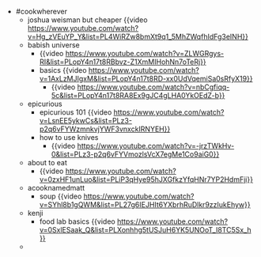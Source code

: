 - #cookwherever
	- joshua weisman but cheaper {{video https://www.youtube.com/watch?v=Hg_zVEuYP_Y&list=PL4WiRZw8bmXt9q1_5MhZWqfhIdFg3eINH}}
	- babish universe
		- {{video https://www.youtube.com/watch?v=ZLWGRgys-RI&list=PLopY4n17t8RBbvz-Z1XmMIHohNn7oTeRj}}
		- basics {{video https://www.youtube.com/watch?v=1AxLzMJIgxM&list=PLopY4n17t8RD-xx0UdVqemiSa0sRfyX19}}
			- {{video https://www.youtube.com/watch?v=nbCgfiqq-5c&list=PLopY4n17t8RA8Ex9gJC4gLHA0YkOEdZ-b}}
	- epicurious
		- epicurious 101 {{video https://www.youtube.com/watch?v=LsnEE5ykwCs&list=PLz3-p2q6vFYWzmnkvjYWF3vnxckIRNYEH}}
		- how to use knives
			- {{video https://www.youtube.com/watch?v=-jrzTWkHv-0&list=PLz3-p2q6vFYVmozlsVcX7egMe1Co9aiG0}}
	- about to eat
		- {{video https://www.youtube.com/watch?v=0zxHF1unLuo&list=PLiP3qHye95hJXGfkzYfqHNr7YP2HdmFji}}
	- acooknamedmatt
		- soup {{video https://www.youtube.com/watch?v=SYhl8b1gQWM&list=PL27g6IEJHIt6YXbrhRuDlkr9zzIukEhyw}}
	- kenji
		- food lab basics {{video https://www.youtube.com/watch?v=0SxlESaak_Q&list=PLXonhhg5tUSJuH6YK5UNOoT_I8TC5Sx_h}}
	-